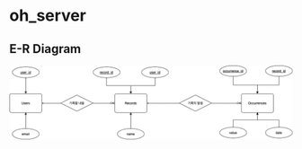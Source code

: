 # oh_server

## E-R Diagram

![E-R Diagram](https://github.com/MyNameIsTaeYeong/oh_server/blob/main/ER%20Diagram.drawio.png)
